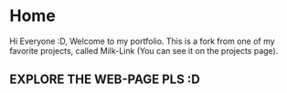 # Home

Hi Everyone :D, Welcome to my portfolio.
This is a fork from one of my favorite projects,
called Milk-Link (You can see it on the projects page).

## EXPLORE THE WEB-PAGE PLS :D
